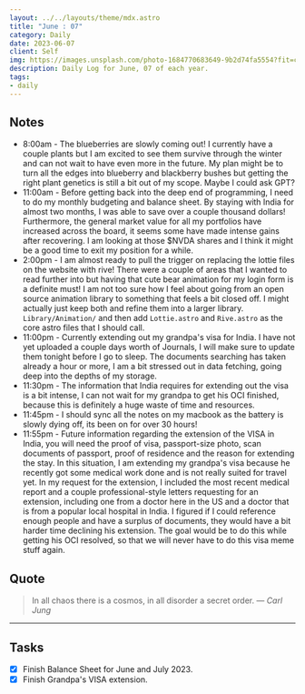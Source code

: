 ```yaml
---
layout: ../../layouts/theme/mdx.astro
title: "June : 07"
category: Daily
date: 2023-06-07
client: Self
img: https://images.unsplash.com/photo-1684770683649-9b2d74fa5554?fit=crop&q=85&w=1400&h=700
description: Daily Log for June, 07 of each year.
tags:
- daily
---
```


## Notes

- 8:00am - The blueberries are slowly coming out! I currently have a couple plants but I am excited to see them survive through the winter and can not wait to have even more in the future. My plan might be to turn all the edges into blueberry and blackberry bushes but getting the right plant genetics is still a bit out of my scope. Maybe I could ask GPT?
- 11:00am - Before getting back into the deep end of programming, I need to do my monthly budgeting and balance sheet. By staying with India for almost two months, I was able to save over a couple thousand dollars! Furthermore, the general market value for all my portfolios have increased across the board, it seems some have made intense gains after recovering. I am looking at those $NVDA shares and I think it might be a good time to exit my position for a while. 
- 2:00pm - I am almost ready to pull the trigger on replacing the lottie files on the website with rive! There were a couple of areas that I wanted to read further into but having that cute bear animation for my login form is a definite must! I am not too sure how I feel about going from an open source animation library to something that feels a bit closed off. I might actually just keep both and refine them into a larger library. `Library/Animation/` and then add `Lottie.astro` and `Rive.astro` as the core astro files that I should call.
- 11:00pm - Currently extending out my grandpa's visa for India. I have not yet uploaded a couple days worth of Journals, I will make sure to update them tonight before I go to sleep. The documents searching has taken already a hour or more, I am a bit stressed out in data fetching, going deep into the depths of my storage.
- 11:30pm - The information that India requires for extending out the visa is a bit intense, I can not wait for my grandpa to get his OCI finished, because this is definitely a huge waste of time and resources.
- 11:45pm - I should sync all the notes on my macbook as the battery is slowly dying off, its been on for over 30 hours!
- 11:55pm - Future information regarding the extension of the VISA in India, you will need the proof of visa, passport-size photo, scan documents of passport, proof of residence and the reason for extending the stay. In this situation, I am extending my grandpa's visa because he recently got some medical work done and is not really suited for travel yet. In my request for the extension, I included the most recent medical report and a couple professional-style letters requesting for an extension, including one from a doctor here in the US and a doctor that is from a popular local hospital in India. I figured if I could reference enough people and have a surplus of documents, they would have a bit harder time declining his extension. The goal would be to do this while getting his OCI resolved, so that we will never have to do this visa meme stuff again. 

## Quote

> In all chaos there is a cosmos, in all disorder a secret order.
> — <cite>Carl Jung</cite>

---

## Tasks

- [x] Finish Balance Sheet for June and July 2023.
- [x] Finish Grandpa's VISA extension.